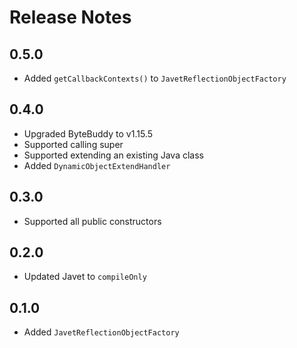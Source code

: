 # Release Notes

## 0.5.0

* Added `getCallbackContexts()` to `JavetReflectionObjectFactory`

## 0.4.0

* Upgraded ByteBuddy to v1.15.5
* Supported calling super
* Supported extending an existing Java class
* Added `DynamicObjectExtendHandler`

## 0.3.0

* Supported all public constructors

## 0.2.0

* Updated Javet to `compileOnly`

## 0.1.0

* Added `JavetReflectionObjectFactory`

